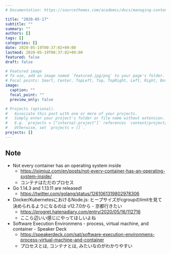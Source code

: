 ```yaml
---
# Documentation: https://sourcethemes.com/academic/docs/managing-content/

title: "2020-05-17"
subtitle: ""
summary: ""
authors: []
tags: []
categories: []
date: 2020-05-19T00:37:02+09:00
lastmod: 2020-05-19T00:37:02+09:00
featured: false
draft: false

# Featured image
# To use, add an image named `featured.jpg/png` to your page's folder.
# Focal points: Smart, Center, TopLeft, Top, TopRight, Left, Right, BottomLeft, Bottom, BottomRight.
image:
  caption: ""
  focal_point: ""
  preview_only: false

# Projects (optional).
#   Associate this post with one or more of your projects.
#   Simply enter your project's folder or file name without extension.
#   E.g. `projects = ["internal-project"]` references `content/project/deep-learning/index.md`.
#   Otherwise, set `projects = []`.
projects: []
---
```


## Note

* Not every container has an operating system inside
  * https://iximiuz.com/en/posts/not-every-container-has-an-operating-system-inside/
  * コンテナはただのプロセス
* Go 1.14.3 and 1.13.11 are released!
  * https://twitter.com/golang/status/1261061319802978306
* Docker/KubernetesにおけるNode.js: ヒープサイズがcgroupのlimitを見て決められるようになるのは v12.7.0から - 京都行きたい
  * https://progret.hatenadiary.com/entry/2020/05/16/112716
  * ここら辺いい感じにやってほしいよね
* Software Execution Environmens - process, virtual machine, and container - Speaker Deck
  * https://speakerdeck.com/sat/software-execution-environmens-process-virtual-machine-and-container
  * プロセスとは, コンテナとは, みたいなのがわかりやすい
